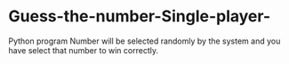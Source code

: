 # Guess-the-number-Single-player-
Python program
Number will be selected randomly by the system and you have select that number to win correctly.
